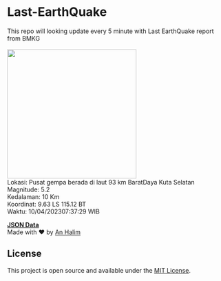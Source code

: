 # Last-EarthQuake
This repo will looking update every 5 minute with Last EarthQuake report from BMKG
<br>
<br>
<img src="https://ews.bmkg.go.id/TEWS/data/20230410073729.mmi.jpg?0884407xmta4rc23815qukh" width="300"/>
<br>
Lokasi: Pusat gempa berada di laut 93 km BaratDaya Kuta Selatan <br>
Magnitude: 5.2 <br>
Kedalaman: 10 Km <br>
Koordinat: 9.63 LS 115.12 BT <br>
Waktu: 10/04/202307:37:29 WIB <br>

<a href="./data/data.json">**JSON Data**</a>
<br>
Made with ❤️ by <a href="https://github.com/an-halim">An Halim</a>
## License

This project is open source and available under the [MIT License](LICENSE).
